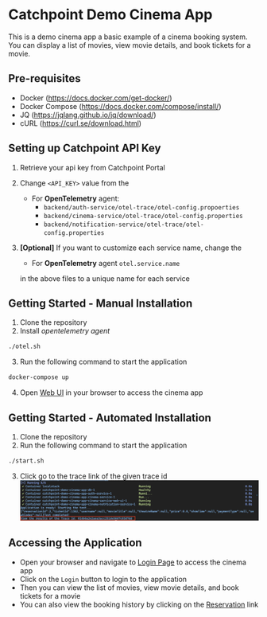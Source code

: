 # Catchpoint Demo Cinema App

This is a demo cinema app a basic example of a cinema booking system. You can display a list of movies, view movie
details, and book tickets for a movie.

## Pre-requisites

- Docker (https://docs.docker.com/get-docker/)
- Docker Compose (https://docs.docker.com/compose/install/)
- JQ (https://jqlang.github.io/jq/download/)
- cURL (https://curl.se/download.html)

## Setting up Catchpoint API Key

1. Retrieve your api key from Catchpoint Portal
2. Change `<API_KEY>` value from the
    - For **OpenTelemetry** agent:
        - `backend/auth-service/otel-trace/otel-config.propoerties`
        - `backend/cinema-service/otel-trace/otel-config.properties`
        - `backend/notification-service/otel-trace/otel-config.properties`

3. **[Optional]** If you want to customize each service name, change the
   - For **OpenTelemetry** agent `otel.service.name`

    in the above files to a unique name for each service

## Getting Started - Manual Installation

1. Clone the repository
2. Install _opentelemetry agent_
```bash
./otel.sh
   ```
3. Run the following command to start the application
```bash
docker-compose up
``` 
4. Open [Web UI](http://localhost:3000/login) in your browser to access the cinema app

## Getting Started - Automated Installation

1. Clone the repository
2. Run the following command to start the application

```bash
./start.sh
```

3. Click go to the trace link of the given trace id
   ![Trace Link](images/automated-result.png)

## Accessing the Application

- Open your browser and navigate to [Login Page](http://localhost:3000/login) to access the cinema app
- Click on the `Login` button to login to the application
- Then you can view the list of movies, view movie details, and book tickets for a movie
- You can also view the booking history by clicking on the [Reservation](http://localhost:3000/reservations) link

